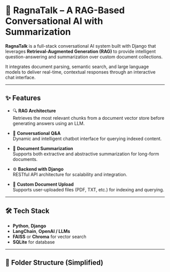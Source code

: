 # 🧠 RagnaTalk – A RAG-Based Conversational AI with Summarization

**RagnaTalk** is a full-stack conversational AI system built with Django that leverages **Retrieval-Augmented Generation (RAG)** to provide intelligent question-answering and summarization over custom document collections.

It integrates document parsing, semantic search, and large language models to deliver real-time, contextual responses through an interactive chat interface.

---

## ✨ Features

- 🔍 **RAG Architecture**  
  Retrieves the most relevant chunks from a document vector store before generating answers using an LLM.

- 💬 **Conversational Q&A**  
  Dynamic and intelligent chatbot interface for querying indexed content.

- 🧾 **Document Summarization**  
  Supports both extractive and abstractive summarization for long-form documents.

- ⚙️ **Backend with Django**  
  RESTful API architecture for scalability and integration.

- 📂 **Custom Document Upload**  
  Supports user-uploaded files (PDF, TXT, etc.) for indexing and querying.

---

## 🛠️ Tech Stack

- **Python**, **Django**
- **LangChain**, **OpenAI / LLMs**
- **FAISS** or **Chroma** for vector search
-  **SQLite** for database


---

## 📁 Folder Structure (Simplified)

